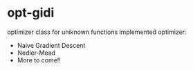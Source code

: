 # opt-gidi
optimizer class for uniknown functions
implemented optimizer:
* Naive Gradient Descent
* Nedler-Mead
* More to come!!
